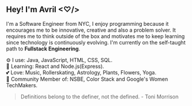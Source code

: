 

## Hey! I'm Avril <♡/>

I'm a Software Engineer from NYC, I enjoy programming because it encourages me to be innovative, creative and also a problem solver. It requires 
me to think outside of the box and motivates me to keep learning since technology
is continuously evolving. I'm currently on the self-taught path to **Fullstack Engineering**. 


:gear: I use: Java, JavaScript, HTML, CSS, SQL.
<br>
:brain: Learning: React and Node.js(Express).
<br>
:two_hearts: Love: Music, Rollerskating, Astrology, Plants, Flowers, Yoga.
<br>
:busts_in_silhouette: Community Member of: NSBE, Color Stack and Google's Women TechMakers.



> Definitions belong to the definer, not the defined. - Toni Morrison





